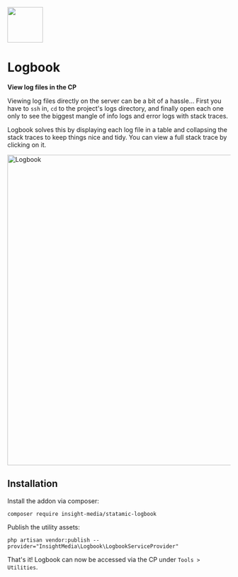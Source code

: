 <br>
<img src="https://www.insight-media.be/images/logo.svg" height="80">

# Logbook

**View log files in the CP**

Viewing log files directly on the server can be a bit of a hassle... First you have to `ssh` in, `cd` to the project's logs directory, and finally open each one only to see the biggest mangle of info logs and error logs with stack traces.

Logbook solves this by displaying each log file in a table and collapsing the stack traces to keep things nice and tidy.
You can view a full stack trace by clicking on it.

<img src="https://user-images.githubusercontent.com/5065331/77851587-4012bb00-71da-11ea-994a-4f6b7166fe19.png" alt="Logbook" width="700">

## Installation

Install the addon via composer:

```
composer require insight-media/statamic-logbook
```

Publish the utility assets:

```
php artisan vendor:publish --provider="InsightMedia\Logbook\LogbookServiceProvider"
```

That's it! Logbook can now be accessed via the CP under `Tools > Utilities`.
